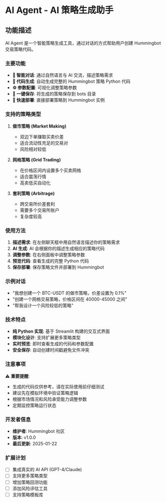 # AI Agent - AI 策略生成助手

## 功能描述

AI Agent 是一个智能策略生成工具，通过对话的方式帮助用户创建 Hummingbot 交易策略代码。

### 主要功能

- **💬 智能对话**: 通过自然语言与 AI 交流，描述策略需求
- **📝 代码生成**: 自动生成完整的 Hummingbot 策略 Python 代码
- **⚙️ 参数配置**: 可视化调整策略参数
- **💾 一键保存**: 将生成的策略保存到 bots 目录
- **🚀 快速部署**: 直接部署策略到 Hummingbot 实例

### 支持的策略类型

1. **做市策略 (Market Making)**
   - 双边下单赚取买卖价差
   - 适合流动性充足的交易对
   - 风险相对较低

2. **网格策略 (Grid Trading)**
   - 在价格区间内设置多个买卖网格
   - 适合震荡行情
   - 高卖低买自动化

3. **套利策略 (Arbitrage)**
   - 跨交易所价差套利
   - 需要多个交易所账户
   - 复杂度较高

### 使用方法

1. **描述需求**: 在左侧聊天框中用自然语言描述你的策略需求
2. **AI 生成**: AI 会根据你的描述生成相应的策略代码
3. **调整参数**: 在右侧面板中调整策略参数
4. **预览代码**: 查看生成的完整 Python 代码
5. **保存部署**: 保存策略文件并部署到 Hummingbot

### 示例对话

- "我想创建一个 BTC-USDT 的做市策略，价差设置为 0.1%"
- "创建一个网格交易策略，价格区间在 40000-45000 之间"
- "帮我设计一个风险较低的策略"

### 技术特点

- **纯 Python 实现**: 基于 Streamlit 构建的交互式界面
- **模块化设计**: 支持扩展更多策略类型
- **实时预览**: 即时查看生成的代码和参数配置
- **安全保存**: 自动创建时间戳避免文件冲突

### 注意事项

⚠️ **重要提醒**:
- 生成的代码仅供参考，请在实际使用前仔细测试
- 建议先在模拟环境中验证策略逻辑
- 根据市场情况和风险承受能力调整参数
- 定期监控策略运行状态

### 开发者信息

- **维护者**: Hummingbot 社区
- **版本**: v1.0.0
- **最后更新**: 2025-01-22

### 扩展计划

- [ ] 集成真实的 AI API (GPT-4/Claude)
- [ ] 支持更多策略类型
- [ ] 增加策略回测功能
- [ ] 添加风险评估工具
- [ ] 支持策略模板库 
